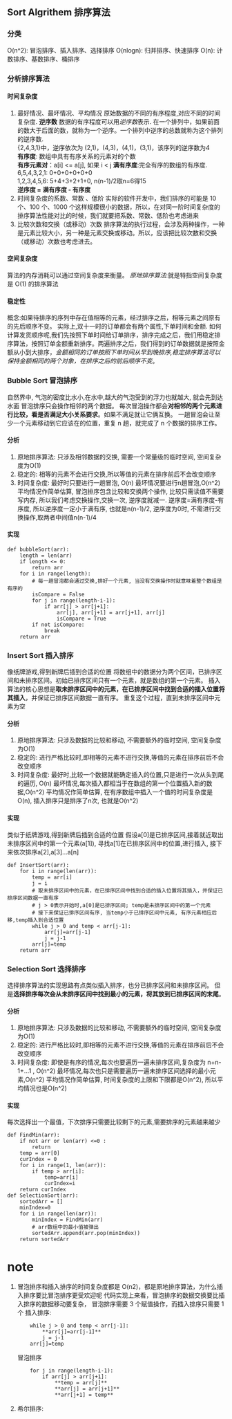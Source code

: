 
## Sort Algrithem 排序算法
### 分类
O(n^2): 冒泡排序、插入排序、选择排序
O(nlogn): 归并排序、快速排序
O(n): 计数排序、基数排序、桶排序
### 分析排序算法
#### 时间复杂度
1. 最好情况、最坏情况、平均情况
原始数据的不同的有序程度,对应不同的时间复杂度.
**逆序数**
    数据的有序程度可以用*逆序数*表示. 
    在一个排列中，如果前面的数大于后面的数，就称为一个逆序。一个排列中逆序的总数就称为这个排列的逆序数.    
    {2,4,3,1}中，逆序依次为 (2,1)，(4,3)，(4,1)，(3,1)，该序列的逆序数为4    
**有序度**: 数组中具有有序关系的元素对的个数    
**有序元素对**：a[i] <= a[j], 如果 i < j 
**满有序度**:完全有序的数组的有序度.    
    6,5,4,3,2,1: 0+0+0+0+0+0    
    1,2,3,4,5,6: 5+4+3+2+1+0, n(n-1)/2取n=6得15    
**逆序度 = 满有序度 - 有序度**
2. 时间复杂度的系数、常数 、低阶
实际的软件开发中，我们排序的可能是 10 个、100 个、1000 个这样规模很小的数据，所以，在对同一阶时间复杂度的排序算法性能对比的时候，我们就要把系数、常数、低阶也考虑进来
3. 比较次数和交换（或移动）次数
排序算法的执行过程，会涉及两种操作，一种是元素比较大小，另一种是元素交换或移动。所以，应该把比较次数和交换（或移动）次数也考虑进去。
#### 空间复杂度
算法的内存消耗可以通过空间复杂度来衡量。
*原地排序算法*:就是特指空间复杂度是 O(1) 的排序算法
#### 稳定性
概念:如果待排序的序列中存在值相等的元素，经过排序之后，相等元素之间原有的先后顺序不变。
实际上,双十一时的订单都会有两个属性,下单时间和金额. 如何计算发货顺序呢,我们先按照下单时间给订单排序，排序完成之后，我们用稳定排序算法，按照订单金额重新排序。两遍排序之后，我们得到的订单数据就是按照金额从小到大排序，*金额相同的订单按照下单时间从早到晚排序,稳定排序算法可以保持金额相同的两个对象，在排序之后的前后顺序不变*。
### Bubble Sort 冒泡排序 
自然界中, 气泡的密度比水小,在水中,越大的气泡受到的浮力也就越大, 就会先到达水面
冒泡排序只会操作相邻的两个数据。
每次冒泡操作都会**对相邻的两个元素进行比较，看是否满足大小关系要求**。如果不满足就让它俩互换。
一趟冒泡会让至少一个元素移动到它应该在的位置，重复 n 趟，就完成了 n 个数据的排序工作。
#### 分析
1. 原地排序算法: 只涉及相邻数据的交换, 需要一个常量级的临时空间, 空间复杂度为O(1)
2. 稳定的: 相等的元素不会进行交换,所以等值的元素在排序前后不会改变顺序
3. 时间复杂度: 最好时只要进行一趟冒泡, O(n)
    最坏情况要进行n趟冒泡,O(n^2)
    平均情况作简单估算, 
        冒泡排序包含比较和交换两个操作, 比较只需读值不需要写内存, 所以我们考虑交换操作,交换一次, 逆序度就减一.
        逆序度=满有序度-有序度, 所以逆序度一定小于满有序, 也就是n(n-1)/2, 
        逆序度为0时, 不需进行交换操作,取两者中间值n(n-1)/4
#### 实现
```
def bubbleSort(arr):
    length = len(arr)
    if length <= 0:
        return arr
    for i in range(length):
        # 每一趟冒泡都会通过交换,排好一个元素, 当没有交换操作时就意味着整个数组是有序的
        isCompare = False
        for j in range(length-i-1):
            if arr[j] > arr[j+1]:
                arr[j], arr[j+1] = arr[j+1], arr[j]
                isCompare = True 
        if not isCompare:
            break                
    return arr
```
### Insert Sort 插入排序 
像纸牌游戏,得到新牌后插到合适的位置
将数组中的数据分为两个区间，已排序区间和未排序区间。初始已排序区间只有一个元素，就是数组的第一个元素。
插入算法的核心思想是**取未排序区间中的元素，在已排序区间中找到合适的插入位置将其插入**，并保证已排序区间数据一直有序。
重复这个过程，直到未排序区间中元素为空
#### 分析
1. 原地排序算法: 只涉及数据的比较和移动, 不需要额外的临时空间, 空间复杂度为O(1)
2. 稳定的: 进行严格比较时,即相等的元素不进行交换,等值的元素在排序前后不会改变顺序
3. 时间复杂度: 最好时,比较一个数据就能确定插入的位置,只是进行一次从头到尾的遍历, O(n)
    最坏情况,每次插入都相当于在数组的第一个位置插入新的数据,O(n^2)
    平均情况作简单估算, 
        在有序数组中插入一个值的时间复杂度是O(n), 插入排序只是排序了n次, 也就是O(n^2)
#### 实现     
类似于纸牌游戏,得到新牌后插到合适的位置
假设a[0]是已排序区间,接着就近取出未排序区间中的第一个元素(a[1]), 寻找a[1]在已排序区间中的位置,进行插入, 
接下来依次排序a[2],a[3]...a[n] 
```
def InsertSort(arr):
    for i in range(len(arr)):
        temp = arr[i]
        j = i 
        # 取未排序区间中的元素，在已排序区间中找到合适的插入位置将其插入，并保证已排序区间数据一直有序
        # j > 0表示开始时,a[0]是已排序区间; temp是未排序区间中的第一个元素
        # 接下来保证已排序区间有序, 当temp小于已排序区间中元素, 有序元素相应后移,temp插入到合适位置
        while j > 0 and temp < arr[j-1]:
            arr[j]=arr[j-1]
            j = j-1 
        arr[j]=temp
    return arr 
```
### Selection Sort 选择排序
选择排序算法的实现思路有点类似插入排序，也分已排序区间和未排序区间。
但是**选择排序每次会从未排序区间中找到最小的元素，将其放到已排序区间的末尾**。
#### 分析
1. 原地排序算法: 只涉及数据的比较和移动, 不需要额外的临时空间, 空间复杂度为O(1)
2. 稳定的: 进行严格比较时,即相等的元素不进行交换,等值的元素在排序前后不会改变顺序
3. 时间复杂度: 即使是有序的情况,每次也要遍历一遍未排序区间,复杂度为 n+n-1+...1 , O(n^2)
    最坏情况,每次也只是需要遍历一遍未排序区间选择的最小元素,O(n^2)
    平均情况作简单估算, 
        时间复杂度的上限和下限都是O(n^2), 所以平均情况也是O(n^2)
#### 实现    
每次选择出一个最值，下次排序只需要比较剩下的元素,需要排序的元素越来越少
```
def FindMin(arr):
    if not arr or len(arr) <=0 : 
        return
    temp = arr[0]
    curIndex = 0
    for i in range(1, len(arr)):
        if temp > arr[i]:
            temp=arr[i]
            curIndex=i
    return curIndex
def SelectionSort(arr):
    sortedArr = []
    minIndex=0
    for i in range(len(arr)):
        minIndex = FindMin(arr)
        # arr数组中的最小值被弹出
        sortedArr.append(arr.pop(minIndex))
    return sortedArr
```
# note
1. 冒泡排序和插入排序的时间复杂度都是 O(n2)，都是原地排序算法，为什么插入排序要比冒泡排序更受欢迎呢
    代码实现上来看，冒泡排序的数据交换要比插入排序的数据移动要复杂，
    冒泡排序需要 3 个赋值操作，而插入排序只需要 1 个
    插入排序:
    ```
        while j > 0 and temp < arr[j-1]:
            **arr[j]=arr[j-1]**
            j = j-1 
        arr[j]=temp    
    ```
    冒泡排序
    ```
        for j in range(length-i-1):
            if arr[j] > arr[j+1]:
                **temp = arr[j]**
                **arr[j] = arr[j+1]**
                **arr[j+1] = temp**    
    ```
2. 希尔排序:
    
